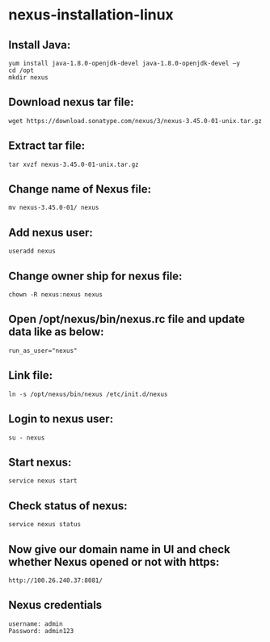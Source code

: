 # nexus-installation-linux

## Install Java:
    yum install java-1.8.0-openjdk-devel java-1.8.0-openjdk-devel –y
    cd /opt
    mkdir nexus
## Download nexus tar file:
    wget https://download.sonatype.com/nexus/3/nexus-3.45.0-01-unix.tar.gz
## Extract tar file:
    tar xvzf nexus-3.45.0-01-unix.tar.gz
## Change name of Nexus file:
    mv nexus-3.45.0-01/ nexus
## Add nexus user: 
    useradd nexus
## Change owner ship for nexus file:
    chown -R nexus:nexus nexus
## Open /opt/nexus/bin/nexus.rc file and update data like as below:
    run_as_user="nexus"
## Link file:
    ln -s /opt/nexus/bin/nexus /etc/init.d/nexus
## Login to nexus user:
    su - nexus
## Start nexus:
    service nexus start
## Check status of nexus:
    service nexus status
## Now give our domain name in UI and check whether Nexus opened or not with https:
    http://100.26.240.37:8081/
## Nexus credentials
    username: admin
    Password: admin123

